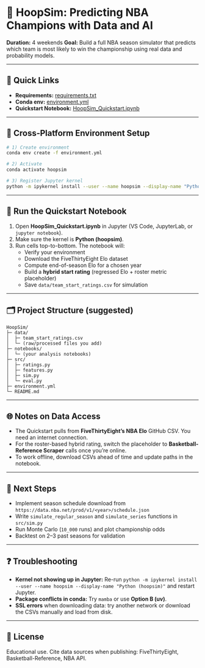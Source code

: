 # 🏀 HoopSim: Predicting NBA Champions with Data and AI

**Duration:** 4 weekends
**Goal:** Build a full NBA season simulator that predicts which team is most likely to win the championship using real data and probability models.

---

## 🚀 Quick Links

- **Requirements:** [requirements.txt](requirements.txt)  
- **Conda env:** [environment.yml](environment.yml)  
- **Quickstart Notebook:** [HoopSim_Quickstart.ipynb](HoopSim_Quickstart.ipynb)

---

## 🧰 Cross‑Platform Environment Setup

```bash
# 1) Create environment
conda env create -f environment.yml

# 2) Activate
conda activate hoopsim

# 3) Register Jupyter kernel
python -m ipykernel install --user --name hoopsim --display-name "Python (hoopsim)"
```

---

## 📓 Run the Quickstart Notebook

1) Open **HoopSim_Quickstart.ipynb** in Jupyter (VS Code, JupyterLab, or `jupyter notebook`).  
2) Make sure the kernel is **Python (hoopsim)**.  
3) Run cells top-to-bottom. The notebook will:
   - Verify your environment
   - Download the FiveThirtyEight Elo dataset
   - Compute end-of-season Elo for a chosen year
   - Build a **hybrid start rating** (regressed Elo + roster metric placeholder)
   - Save `data/team_start_ratings.csv` for simulation

---

## 🗂️ Project Structure (suggested)

```
HoopSim/
├─ data/
│  ├─ team_start_ratings.csv
│  └─ (raw/processed files you add)
├─ notebooks/
│  └─ (your analysis notebooks)
├─ src/
│  ├─ ratings.py
│  ├─ features.py
│  ├─ sim.py
│  └─ eval.py
├─ environment.yml
└─ README.md
```

---

## 🌐 Notes on Data Access

- The Quickstart pulls from **FiveThirtyEight’s NBA Elo** GitHub CSV. You need an internet connection.  
- For the roster-based hybrid rating, switch the placeholder to **Basketball-Reference Scraper** calls once you’re online.  
- To work offline, download CSVs ahead of time and update paths in the notebook.

---

## 🧪 Next Steps

- Implement season schedule download from `https://data.nba.net/prod/v1/<year>/schedule.json`  
- Write `simulate_regular_season` and `simulate_series` functions in `src/sim.py`  
- Run Monte Carlo (`10_000` runs) and plot championship odds  
- Backtest on 2–3 past seasons for validation

---

## ❓ Troubleshooting

- **Kernel not showing up in Jupyter:** Re-run `python -m ipykernel install --user --name hoopsim --display-name "Python (hoopsim)"` and restart Jupyter.  
- **Package conflicts in conda:** Try `mamba` or use **Option B (uv)**.  
- **SSL errors** when downloading data: try another network or download the CSVs manually and load from disk.

---

## 📜 License

Educational use. Cite data sources when publishing: FiveThirtyEight, Basketball-Reference, NBA API.
